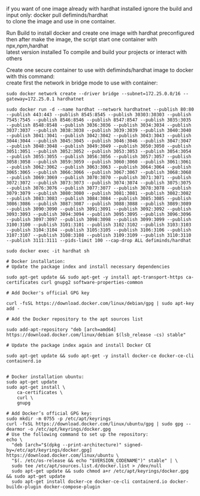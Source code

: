 if you want of one image already with hardhat installed ignore the build and  
input only: docker pull defiminds/hardhat  
to clone the image and use in one container.  

Run Build to install docker and create one image with hardhat preconfigured  
then after make the image, the script start one container with npx,npm,hardhat  
latest version installed  To compile and build your projects or interact with others  

Create one secure container to use with defiminds/hardhat image to docker with this command:  
create first the network in bridge mode to use with container:  
```  
sudo docker network create --driver bridge --subnet=172.25.0.0/16 --gateway=172.25.0.1 hardhatnet  
```  
```  
sudo docker run -d --name hardhat --network hardhatnet --publish 80:80 --publish 443:443 --publish 8545:8545 --publish 30303:30303 --publish 7545:7545 --publish 8546:8546 --publish 8547:8547 --publish 3035:3035 --publish 8548:8548 --publish 3036:3036 --publish 3034:3034 --publish 3037:3037 --publish 3038:3038 --publish 3039:3039 --publish 3040:3040 --publish 3041:3041 --publish 3042:3042 --publish 3043:3043 --publish 3044:3044 --publish 3045:3045 --publish 3046:3046 --publish 3047:3047 --publish 3048:3048 --publish 3049:3049 --publish 3050:3050 --publish 3051:3051 --publish 3052:3052 --publish 3053:3053 --publish 3054:3054 --publish 3055:3055 --publish 3056:3056 --publish 3057:3057 --publish 3058:3058 --publish 3059:3059 --publish 3060:3060 --publish 3061:3061 --publish 3062:3062 --publish 3063:3063 --publish 3064:3064 --publish 3065:3065 --publish 3066:3066 --publish 3067:3067 --publish 3068:3068 --publish 3069:3069 --publish 3070:3070 --publish 3071:3071 --publish 3072:3072 --publish 3073:3073 --publish 3074:3074 --publish 3075:3075 --publish 3076:3076 --publish 3077:3077 --publish 3078:3078 --publish 3079:3079 --publish 3080:3080 --publish 3081:3081 --publish 3082:3082 --publish 3083:3083 --publish 3084:3084 --publish 3085:3085 --publish 3086:3086 --publish 3087:3087 --publish 3088:3088 --publish 3089:3089 --publish 3090:3090 --publish 3091:3091 --publish 3092:3092 --publish 3093:3093 --publish 3094:3094 --publish 3095:3095 --publish 3096:3096 --publish 3097:3097 --publish 3098:3098 --publish 3099:3099 --publish 3100:3100 --publish 3101:3101 --publish 3102:3102 --publish 3103:3103 --publish 3104:3104 --publish 3105:3105 --publish 3106:3106 --publish 3107:3107 --publish 3108:3108 --publish 3109:3109 --publish 3110:3110 --publish 3111:3111 --pids-limit 100 --cap-drop ALL defiminds/hardhat  
```  
```  
sudo docker exec -it hardhat sh  
```  
```  
# Docker installation:  
# Update the package index and install necessary dependencies  
  
sudo apt-get update && sudo apt-get -y install apt-transport-https ca-certificates curl gnupg2 software-properties-common

# Add Docker's official GPG key  
  
curl -fsSL https://download.docker.com/linux/debian/gpg | sudo apt-key add -
  
# Add the Docker repository to the apt sources list  
  
sudo add-apt-repository "deb [arch=amd64] https://download.docker.com/linux/debian $(lsb_release -cs) stable"  
  
# Update the package index again and install Docker CE  
  
sudo apt-get update && sudo apt-get -y install docker-ce docker-ce-cli containerd.io  
  
```  

```
# Docker installation ubuntu:  
sudo apt-get update
sudo apt-get install \
    ca-certificates \
    curl \
    gnupg  
    
# Add Docker’s official GPG key:
sudo mkdir -m 0755 -p /etc/apt/keyrings
curl -fsSL https://download.docker.com/linux/ubuntu/gpg | sudo gpg --dearmor -o /etc/apt/keyrings/docker.gpg  
# Use the following command to set up the repository:  
echo \
  "deb [arch="$(dpkg --print-architecture)" signed-by=/etc/apt/keyrings/docker.gpg] https://download.docker.com/linux/ubuntu \
  "$(. /etc/os-release && echo "$VERSION_CODENAME")" stable" | \
  sudo tee /etc/apt/sources.list.d/docker.list > /dev/null  
  sudo apt-get update && sudo chmod a+r /etc/apt/keyrings/docker.gpg && sudo apt-get update  
  sudo apt-get install docker-ce docker-ce-cli containerd.io docker-buildx-plugin docker-compose-plugin 
  ```
